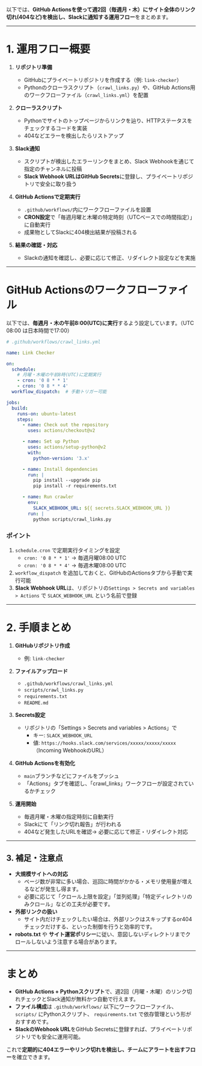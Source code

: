 以下では、**GitHub Actionsを使って週2回（毎週月・木）にサイト全体のリンク切れ(404など)を検出し、Slackに通知する運用フロー**をまとめます。  

---

# 1. 運用フロー概要

1. **リポジトリ準備**  
   - GitHubにプライベートリポジトリを作成する（例: `link-checker`）  
   - Pythonのクローラスクリプト（`crawl_links.py`）や、GitHub Actions用のワークフローファイル（`crawl_links.yml`）を配置

2. **クローラスクリプト**  
   - Pythonでサイトのトップページからリンクを辿り、HTTPステータスをチェックするコードを実装  
   - 404などエラーを検出したらリストアップ

3. **Slack通知**  
   - スクリプトが検出したエラーリンクをまとめ、Slack Webhookを通じて指定のチャンネルに投稿  
   - **Slack Webhook URLはGitHub Secrets**に登録し、プライベートリポジトリで安全に取り扱う

4. **GitHub Actionsで定期実行**  
   - `.github/workflows/`内にワークフローファイルを設置  
   - **CRON設定**で「毎週月曜と木曜の特定時刻（UTCベースでの時間指定）」に自動実行  
   - 成果物としてSlackに404検出結果が投稿される

5. **結果の確認・対応**  
   - Slackの通知を確認し、必要に応じて修正、リダイレクト設定などを実施

---

# GitHub Actionsのワークフローファイル

以下では、**毎週月・木の午前8:00(UTC)に実行**するよう設定しています。（UTC 08:00 は日本時間で17:00）

```yaml
# .github/workflows/crawl_links.yml

name: Link Checker

on:
  schedule:
    # 月曜・木曜の午前8時(UTC)に定期実行
    - cron: '0 8 * * 1'
    - cron: '0 8 * * 4'
  workflow_dispatch:  # 手動トリガー可能

jobs:
  build:
    runs-on: ubuntu-latest
    steps:
      - name: Check out the repository
        uses: actions/checkout@v2

      - name: Set up Python
        uses: actions/setup-python@v2
        with:
          python-version: '3.x'

      - name: Install dependencies
        run: |
          pip install --upgrade pip
          pip install -r requirements.txt

      - name: Run crawler
        env:
          SLACK_WEBHOOK_URL: ${{ secrets.SLACK_WEBHOOK_URL }}
        run: |
          python scripts/crawl_links.py
```

### ポイント

1. `schedule.cron` で定期実行タイミングを設定  
   - `cron: '0 8 * * 1'` → 毎週月曜08:00 UTC  
   - `cron: '0 8 * * 4'` → 毎週木曜08:00 UTC  
2. `workflow_dispatch` を追加しておくと、GitHubのActionsタブから手動で実行可能  
3. **Slack Webhook URL**は、リポジトリの`Settings > Secrets and variables > Actions` で `SLACK_WEBHOOK_URL` という名前で登録

---

# 2. 手順まとめ

1. **GitHubリポジトリ作成**  
   - 例: `link-checker`

2. **ファイルアップロード**  
   - `.github/workflows/crawl_links.yml`  
   - `scripts/crawl_links.py`  
   - `requirements.txt`  
   - `README.md`

3. **Secrets設定**  
   - リポジトリの「Settings > Secrets and variables > Actions」で  
     - キー: `SLACK_WEBHOOK_URL`  
     - 値: `https://hooks.slack.com/services/xxxxx/xxxxx/xxxxx`（Incoming WebhookのURL）

4. **GitHub Actionsを有効化**  
   - `main`ブランチなどにファイルをプッシュ  
   - 「Actions」タブを確認し、「crawl_links」ワークフローが設定されているかチェック

5. **運用開始**  
   - 毎週月曜・木曜の指定時刻に自動実行  
   - Slackにて「リンク切れ報告」が行われる  
   - 404など発生したURLを確認→ 必要に応じて修正・リダイレクト対応

---

## 3. 補足・注意点

- **大規模サイトへの対応**  
  - ページ数が非常に多い場合、巡回に時間がかかる・メモリ使用量が増えるなどが発生し得ます。  
  - 必要に応じて「クロール上限を設定」「並列処理」「特定ディレクトリのみクロール」などの工夫が必要です。  
- **外部リンクの扱い**  
  - サイト内だけチェックしたい場合は、外部リンクはスキップするor404チェックだけする、といった制御を行うと効率的です。  
- **robots.txt** や **サイト運営ポリシー**に従い、意図しないディレクトリまでクロールしないよう注意する場合があります。  

---

# まとめ

- **GitHub Actions + Pythonスクリプト**で、週2回（月曜・木曜）のリンク切れチェックとSlack通知が無料かつ自動で行えます。  
- **ファイル構成**は `.github/workflows/` 以下にワークフローファイル、 `scripts/` にPythonスクリプト、 `requirements.txt` で依存管理という形がおすすめです。  
- **SlackのWebhook URL**をGitHub Secretsに登録すれば、プライベートリポジトリでも安全に運用可能。  

これで**定期的に404エラーやリンク切れを検出し、チームにアラートを出すフロー**を確立できます。
